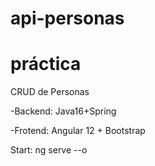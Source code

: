 # api-personas
# práctica

CRUD de Personas

-Backend: Java16+Spring

-Frotend: Angular 12 + Bootstrap

Start: ng serve --o
